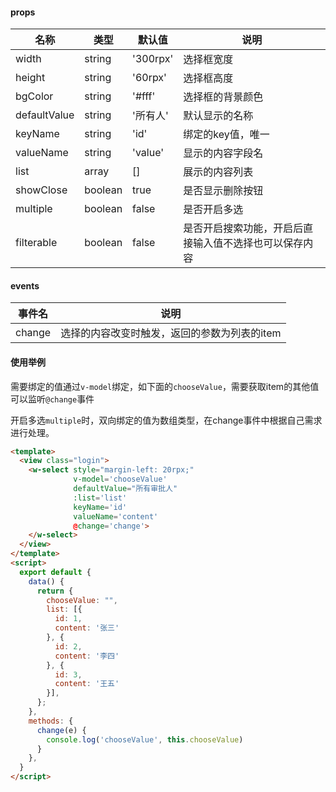 #### props

|名称|类型|默认值|说明|
|-|-|-|-|
|width|string|'300rpx'|选择框宽度|
|height|string|'60rpx'|选择框高度|
|bgColor|string|'#fff'|选择框的背景颜色|
|defaultValue|string|'所有人'|默认显示的名称|
|keyName|string|'id'|绑定的key值，唯一|
|valueName|string|'value'|显示的内容字段名|
|list|array|[]|展示的内容列表|
|showClose|boolean|true|是否显示删除按钮|
|multiple|boolean|false|是否开启多选|
|filterable|boolean|false|是否开启搜索功能，开启后直接输入值不选择也可以保存内容|


#### events

|事件名|说明|
|-|-|
|change|选择的内容改变时触发，返回的参数为列表的item|


#### 使用举例

需要绑定的值通过`v-model`绑定，如下面的`chooseValue`，需要获取item的其他值可以监听`@change`事件

开启多选`multiple`时，双向绑定的值为数组类型，在change事件中根据自己需求进行处理。

```html
<template>
  <view class="login">
    <w-select style="margin-left: 20rpx;" 
              v-model='chooseValue' 
              defaultValue="所有审批人" 
              :list='list' 
              keyName='id'
              valueName='content' 
              @change='change'>
    </w-select>
  </view>
</template>
<script>
  export default {
    data() {
      return {
        chooseValue: "",
        list: [{
          id: 1,
          content: '张三'
        }, {
          id: 2,
          content: '李四'
        }, {
          id: 3,
          content: '王五'
        }],
      };
    },
    methods: {
      change(e) {
        console.log('chooseValue', this.chooseValue)
      }
    },
  }
</script>
```
